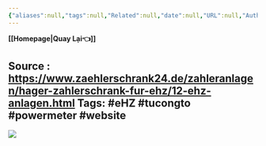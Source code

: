 ```yaml
---
{"aliases":null,"tags":null,"Related":null,"date":null,"URL":null,"Author":null,"dg-publish":true,"image":null,"permalink":"/Electric Engineer/Các WEbsite tham khảo Hệ thống điện/Tủ công tơ  Đức German/","dgPassFrontmatter":true,"noteIcon":"2","created":"2024-01-24T14:39:37.111+07:00","updated":"2024-01-24T14:46:49.795+07:00"}
---
```


**[[Homepage\|Quay Lại👈]]**

Source : https://www.zaehlerschrank24.de/zahleranlagen/hager-zahlerschrank-fur-ehz/12-ehz-anlagen.html
Tags: #eHZ #tucongto #powermeter #website 
---
![](https://i.imgur.com/qLamp9f.png)
